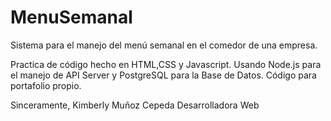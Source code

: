 # MenuSemanal

Sistema para el manejo del menú semanal en el comedor de una empresa.

Practica de código hecho en HTML,CSS y Javascript. Usando Node.js para el manejo de API Server y PostgreSQL para la Base de Datos.
Código para portafolio propio.

Sinceramente,
Kimberly Muñoz Cepeda
Desarrolladora Web
